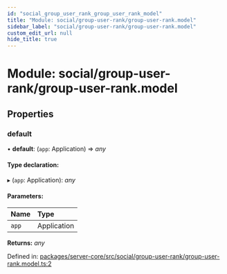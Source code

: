 ```yaml
---
id: "social_group_user_rank_group_user_rank_model"
title: "Module: social/group-user-rank/group-user-rank.model"
sidebar_label: "social/group-user-rank/group-user-rank.model"
custom_edit_url: null
hide_title: true
---
```


# Module: social/group-user-rank/group-user-rank.model

## Properties

### default

• **default**: (`app`: Application) => *any*

#### Type declaration:

▸ (`app`: Application): *any*

#### Parameters:

Name | Type |
:------ | :------ |
`app` | Application |

**Returns:** *any*

Defined in: [packages/server-core/src/social/group-user-rank/group-user-rank.model.ts:2](https://github.com/xr3ngine/xr3ngine/blob/65dfcf39a/packages/server-core/src/social/group-user-rank/group-user-rank.model.ts#L2)
